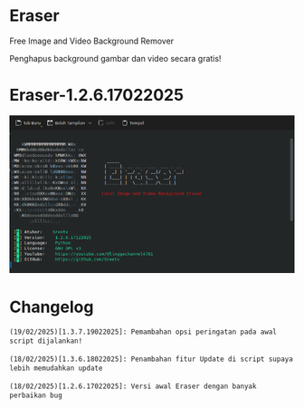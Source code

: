 # Eraser

Free Image and Video Background Remover

Penghapus background gambar dan video secara gratis!

# Eraser-1.2.6.17022025

![Eraser: 1.2.6.17122025](https://raw.githubusercontent.com/Sreetx/Eraser/refs/heads/master/src/Screenshot_20250218_172237.png)

# Changelog

    (19/02/2025)[1.3.7.19022025]: Pemambahan opsi peringatan pada awal script dijalankan!

    (18/02/2025)[1.3.6.18022025]: Penambahan fitur Update di script supaya lebih memudahkan update
    
    (18/02/2025)[1.2.6.17022025]: Versi awal Eraser dengan banyak perbaikan bug
